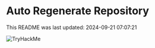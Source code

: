 # Auto Regenerate Repository

This README was last updated: 2024-09-21 07:07:21

 ![TryHackMe](https://tryhackme.com/badge/533634)